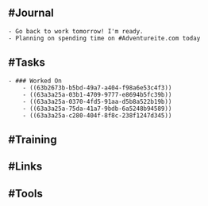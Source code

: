 ## #Journal
	- Go back to work tomorrow! I'm ready.
	- Planning on spending time on #Adventureite.com today
## #Tasks
	- ### Worked On
		- ((63b2673b-b5bd-49a7-a404-f98a6e53c4f3))
		- ((63a3a25a-03b1-4709-9777-e8694b5fc39b))
		- ((63a3a25a-0370-4fd5-91aa-d5b8a522b19b))
		- ((63a3a25a-75da-41a7-9bdb-6a5248b94589))
		- ((63a3a25a-c280-404f-8f8c-238f1247d345))
## #Training
## #Links
## #Tools